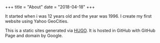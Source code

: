 +++
title = "About"
date = "2018-04-18"
+++

It started when i was 12 years old and the year was 1996. I create my first website using Yahoo GeoCities.

This is a static sites generated via [HUGO](https://gohugo.io). It is hosted in GitHub with GitHub Page and domain by Google.